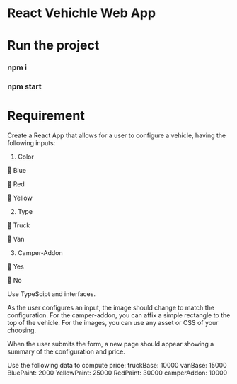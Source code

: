 # React Vehichle Web App
# Run the project
### npm i
### npm start 


# Requirement 

Create a React App that allows for a user to configure a vehicle, having the following inputs:

1) Color

 Blue

 Red

 Yellow

2) Type

 Truck

 Van

3) Camper-Addon

 Yes

 No

Use TypeScipt and interfaces. 

As the user configures an input, the image should change to match the configuration. For the
camper-addon, you can affix a simple rectangle to the top of the vehicle.
For the images, you can use any asset or CSS of your choosing.

When the user submits the form, a new page should appear showing a summary of the
configuration and price.

Use the following data to compute price:
 truckBase: 10000
 vanBase: 15000
 BluePaint: 2000
 YellowPaint: 25000
 RedPaint: 30000
 camperAddon: 10000
